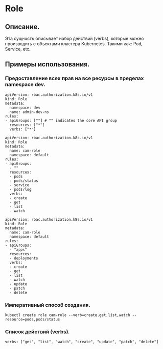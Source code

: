 # Role

## Описание.
Эта сущность описывает набор действий (verbs), которые можно производить с объектами кластера Kubernetes. Такими как: Pod, Service, etc.

## Примеры использования.

### Предоставление всех прав на все ресурсы в пределах namespace dev.
```
apiVersion: rbac.authorization.k8s.io/v1
kind: Role
metadata:
  namespace: dev
  name: admin-dev-ns
rules:
- apiGroups: [""] # "" indicates the core API group
  resources: ["*"]   
  verbs: ["*"]
```

```
apiVersion: rbac.authorization.k8s.io/v1
kind: Role
metadata:
  name: cam-role
  namespace: default
rules:
- apiGroups:
  - ""
  resources:
  - pods
  - pods/status
  - service
  - pods/log
  verbs:
  - create
  - get
  - list
  - watch
```

```
apiVersion: rbac.authorization.k8s.io/v1
kind: Role
metadata:
  name: cam-role
  namespace: default
rules:
- apiGroups:
  - "apps"
  resources:
  - deployments
  verbs:
  - create
  - get
  - list
  - watch
  - update
  - patch
  - delete
```

### Императивный способ создания.
```
kubectl create role cam-role --verb=create,get,list,watch --resource=pods,pods/status
```

### Список действий (verbs).
```
verbs: ["get", "list", "watch", "create", "update", "patch", "delete"]
```
